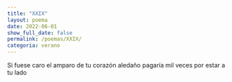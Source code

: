 ```yaml
---
title: "XXIX"
layout: poema
date: 2022-06-01
show_full_date: false
permalink: /poemas/XXIX/
categoria: verano
---
```

Si fuese caro el amparo
de tu corazón aledaño
pagaría mil veces
por estar a tu lado
